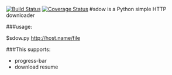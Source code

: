 [![Build Status](https://travis-ci.org/andrewnsk/downloader.svg?branch=master)](https://travis-ci.org/andrewnsk/downloader)
[![Coverage Status](https://coveralls.io/repos/github/andrewnsk/downloader/badge.svg?branch=master)](https://coveralls.io/github/andrewnsk/downloader?branch=master)
#sdow is a Python simple HTTP downloader

###usage:

$sdow.py http://host.name/file


###This supports:
+ progress-bar
+ download resume